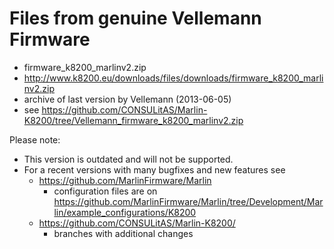 # Files from genuine Vellemann Firmware

* firmware_k8200_marlinv2.zip
* http://www.k8200.eu/downloads/files/downloads/firmware_k8200_marlinv2.zip
* archive of last version by Vellemann (2013-06-05)
* see https://github.com/CONSULitAS/Marlin-K8200/tree/Vellemann_firmware_k8200_marlinv2.zip

Please note:
* This version is outdated and will not be supported.
* For a recent versions with many bugfixes and new features see
  * https://github.com/MarlinFirmware/Marlin
    * configuration files are on https://github.com/MarlinFirmware/Marlin/tree/Development/Marlin/example_configurations/K8200
  * https://github.com/CONSULitAS/Marlin-K8200/
    * branches with additional changes
